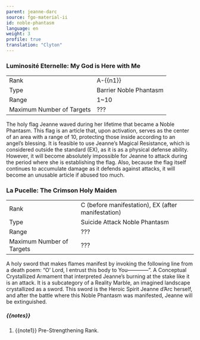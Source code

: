```yaml
---
parent: jeanne-darc
source: fgo-material-ii
id: noble-phantasm
language: en
weight: 3
profile: true
translation: "Clyton"
---
```


### Luminosité Eternelle: My God is Here with Me

<table>
  <tr><td>Rank</td><td>A-{{n1}}</td></tr>
  <tr><td>Type</td><td>Barrier Noble Phantasm</td></tr>
  <tr><td>Range</td><td>1~10</td></tr>
  <tr><td>Maximum Number of Targets</td><td>???</td></tr>
</table>

The holy flag Jeanne waved during her lifetime that became a Noble Phantasm. This flag is an article that, upon activation, serves as the center of an area with a range of 10, protecting those inside according to an angel’s blessing. It is feasible to use Jeanne’s Magical Resistance, which is considered outside the standard (EX), as it is as a physical defense ability. However, it will become absolutely impossible for Jeanne to attack during the period where she is establishing the flag. Also, because the flag itself continues to accumulate damage as it defends against attacks, it will become an unusable article if abused too much.

### La Pucelle: The Crimson Holy Maiden

<table>
  <tr><td>Rank</td><td>C (before manifestation), EX (after manifestation)</td></tr>
  <tr><td>Type</td><td>Suicide Attack Noble Phantasm</td></tr>
  <tr><td>Range</td><td>???</td></tr>
  <tr><td>Maximum Number of Targets</td><td>???</td></tr>
</table>

A holy sword that makes flames manifest by invoking the following line from a death poem: “O’ Lord, I entrust this body to You————”. A Conceptual Crystallized Armament that interpreted Jeanne’s burning at the stake like it is an attack. It is a subcategory of a Reality Marble, an imagined landscape crystallized as a sword. This sword is the Heroic Spirit Jeanne d’Arc herself, and after the battle where this Noble Phantasm was manifested, Jeanne will be extinguished.

##### {{notes}}

1. {{note1}} Pre-Strengthening Rank.
